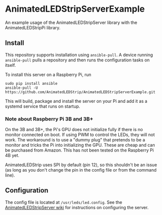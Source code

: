 # AnimatedLEDStripServerExample
An example usage of the AnimatedLEDStripServer library with the AnimatedLEDStripPi library.

## Install
This repository supports installation using `ansible-pull`.
A device running `ansible-pull` pulls a repository and then runs the configuration tasks on itself.

To install this server on a Raspberry Pi, run
```
sudo pip install ansible
ansible-pull -U https://github.com/AnimatedLEDStrip/AnimatedLEDStripServerExample.git
```

This will build, package and install the server on your Pi and add it as a systemd service that runs on startup.

### Note about Raspberry Pi 3B and 3B+
On the 3B and 3B+, the Pi's GPU does not initialize fully if there is no monitor connected on boot.
If using PWM to control the LEDs, they will not work.
The workaround is to use a "dummy plug" that pretends to be a monitor and tricks the Pi into initializing the GPU.
These are cheap and can be purchased from Amazon.
This has not been tested on the Raspberry Pi 4B yet.

AnimatedLEDStrip uses SPI by default (pin 12), so this shouldn't be an issue (as long as you don't change the pin in the config file or from the command line).


## Configuration
The config file is located at `/usr/leds/led.config`.
See the [AnimatedLEDStripServer wiki](https://github.com/AnimatedLEDStrip/AnimatedLEDStripServer/wiki/Configuration) for instructions on configuring the server.
